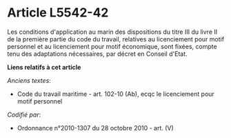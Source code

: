 # Article L5542-42

Les conditions d'application au marin des dispositions du titre III du livre II de la première partie du code du travail,
relatives au licenciement pour motif personnel et au licenciement pour motif économique, sont fixées, compte tenu des
adaptations nécessaires, par décret en Conseil d'Etat.

**Liens relatifs à cet article**

_Anciens textes_:

  - Code du travail maritime - art. 102-10 (Ab), ecqc le licenciement pour motif personnel

_Codifié par_:

  - Ordonnance n°2010-1307 du 28 octobre 2010 - art. (V)
